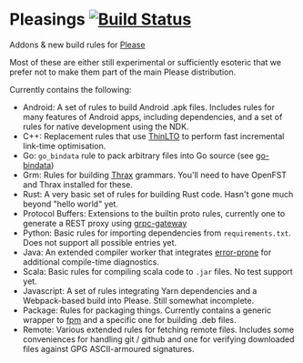 # Pleasings [![Build Status](https://circleci.com/gh/thought-machine/pleasings.svg?style=shield)](https://circleci.com/gh/thought-machine/pleasings)
Addons &amp; new build rules for [Please](https://github.com/thought-machine/please)

Most of these are either still experimental or sufficiently esoteric that we prefer not to make them
part of the main Please distribution.

Currently contains the following:
 * Android: A set of rules to build Android .apk files. Includes rules for many features of Android
   apps, including dependencies, and a set of rules for native development using the NDK.
 * C++: Replacement rules that use [ThinLTO](http://blog.llvm.org/2016/06/thinlto-scalable-and-incremental-lto.html)
   to perform fast incremental link-time optimisation.
 * Go: `go_bindata` rule to pack arbitrary files into Go source (see [go-bindata](https://github.com/jteeuwen/go-bindata))
 * Grm: Rules for building [Thrax](http://www.openfst.org/twiki/bin/view/GRM/Thrax) grammars.
   You'll need to have OpenFST and Thrax installed for these.
 * Rust: A very basic set of rules for building Rust code. Hasn't gone much beyond "hello world" yet.
 * Protocol Buffers: Extensions to the builtin proto rules, currently one to generate a REST proxy
   using [grpc-gateway](https://github.com/grpc-ecosystem/grpc-gateway)
 * Python: Basic rules for importing dependencies from `requirements.txt`. Does not support all possible entries yet.
 * Java: An extended compiler worker that integrates
   [error-prone](https://github.com/google/error-prone) for additional compile-time diagnostics.
 * Scala: Basic rules for compiling scala code to `.jar` files. No test support yet.
 * Javascript: A set of rules integrating Yarn dependencies and a Webpack-based build into Please.
   Still somewhat incomplete.
 * Package: Rules for packaging things. Currently contains a generic wrapper to
            [fpm](https://github.com/jordansissel/fpm) and a specific one for building .deb files.
 * Remote: Various extended rules for fetching remote files. Includes some conveniences for handling
           git / github and one for verifying downloaded files against GPG ASCII-armoured signatures.
